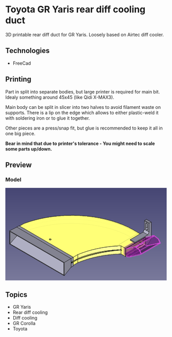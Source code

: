 # Toyota GR Yaris rear diff cooling duct

3D printable rear diff duct for GR Yaris.
Loosely based on Airtec diff cooler.

## Technologies
- FreeCad

## Printing
Part in split into separate bodies, but large printer is required for main bit. Idealy something around 45x45 (like Qidi X-MAX3).

Main body can be split in slicer into two halves to avoid filament waste on supports. There is a lip on the edge which allows to either plastic-weld it with soldering iron or to glue it together.

Other pieces are a press/snap fit, but glue is recommended to keep it all in one big piece.

**Bear in mind that due to printer's tolerance - You might need to scale some parts up/down.**

## Preview

### Model
![duct freecad image](./docs/preview.png)


## Topics
- GR Yaris
- Rear diff cooling
- Diff cooling
- GR Corolla
- Toyota